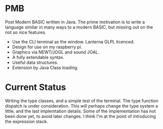 PMB
===

Post Modern BASIC written in Java. The prime motivation is to write a language similar in many ways to a modern BASIC, but missing out on the not so nice features.

  * Use the CLI terminal as the window. Lanterna GLPL licenced.
  * Design for use on my raspberry pi.
  * Graphics via NEWT/JOGL and sound JOAL.
  * A fully extendable syntax.
  * Useful data structures.
  * Extension by Java Class loading.

Current Status
==============

Writing the type classes, and a simple test of the terminal. The type function dispatch is under consideration. This will perhaps change the type system a little, and the last implemtation details. Some of the implementation has not been done yet, to avoid later changes. I think I'm at the point of introducing the expression stack.

